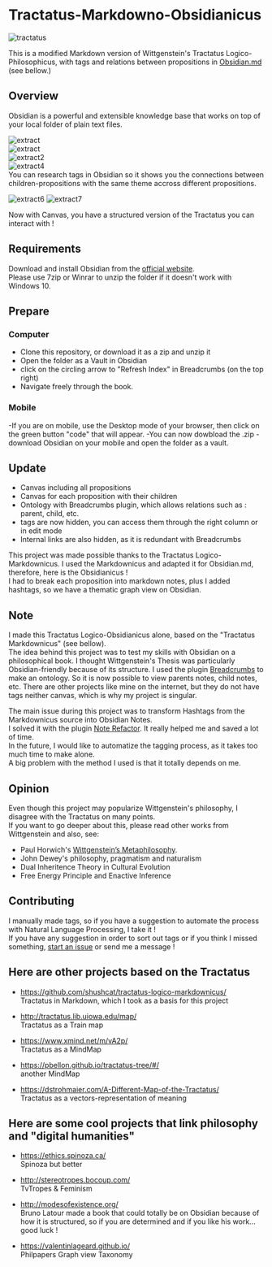 # Tractatus-Markdowno-Obsidianicus  
![tractatus](Obsidianicus_images/Wittgenstein_Obsidian.png)  


This is a modified Markdown version of Wittgenstein's Tractatus Logico-Philosophicus, with tags and relations between propositions in [Obsidian.md](https://obsidian.md/) (see bellow.)


## Overview  
Obsidian is a powerful and extensible knowledge base that works on top of your local folder of plain text files. 

![extract](Obsidianicus_images/Tractatus00.png)  
![extract](Obsidianicus_images/Tractatus1.png)  
![extract2](Obsidianicus_images/Tractatus2.png)  
![extract4](Obsidianicus_images/Tractatus5.png)  
You can research tags in Obsidian so it shows you the connections between children-propositions with the same theme accross different propositions.  

![extract6](Obsidianicus_images/tractatus_canvas_picture.png) 
![extract7](Obsidianicus_images/tractatus_canvas_picture_1.png)

Now with Canvas, you have a structured version of the Tractatus you can interact with !

## Requirements  
Download and install Obsidian from the [official website](https://obsidian.md).  
Please use 7zip or Winrar to unzip the folder if it doesn't work with Windows 10.

## Prepare  
### Computer
- Clone this repository, or download it as a zip and unzip it  
- Open the folder as a Vault in Obsidian
- click on the circling arrow to "Refresh Index" in Breadcrumbs (on the top right)
- Navigate freely through the book.

### Mobile

-If you are on mobile, use the Desktop mode of your browser, then click on the green button "code" that will appear.
-You can now dowbload the .zip
-download Obsidian on your mobile and open the folder as a vault.


## Update  
- Canvas including all propositions
- Canvas for each proposition with their children
- Ontology with Breadcrumbs plugin, which allows relations such as : parent, child, etc.
- tags are now hidden, you can access them through the right column or in edit mode
- Internal links are also hidden, as it is redundant with Breadcrumbs 

This project was made possible thanks to the Tractatus Logico-Markdownicus. 
I used the Markdownicus and adapted it for Obsidian.md, therefore, here is the Obsidianicus !  
I had to break each proposition into markdown notes, plus I added hashtags, so we have a thematic graph view on Obsidian.

## Note  
I made this Tractatus Logico-Obsidianicus alone, based on the "Tractatus Markdownicus" (see bellow).  
The idea behind this project was to test my skills with Obsidian on a philosophical book.
I thought Wittgenstein's Thesis was particularly Obsidian-friendly because of its structure. I used the plugin [Breadcrumbs](https://github.com/SkepticMystic/breadcrumbs) to make an ontology. So it is now possible to view parents notes, child notes, etc.
There are other projects like mine on the internet, but they do not have tags neither canvas, which is why my project is singular. 

The main issue during this project was to transform Hashtags from the Markdownicus source into Obsidian Notes.  
I solved it with the plugin [Note Refactor](https://github.com/lynchjames/note-refactor-obsidian). It really helped me and saved a lot of time.  
In the future, I would like to automatize the tagging process, as it takes too much time to make alone.  
A big problem with the method I used is that it totally depends on me.  


## Opinion  
Even though this project may popularize Wittgenstein's philosophy, I disagree with the Tractatus on many points.  
If you want to go deeper about this, please read other works from Wittgenstein and also, see:  
- Paul Horwich's [Wittgenstein’s Metaphilosophy](https://oxford.universitypressscholarship.com/view/10.1093/acprof:oso/9780199588879.001.0001/acprof-9780199588879).  
- John Dewey's philosophy, pragmatism and naturalism 
- Dual Inheritence Theory in Cultural Evolution  
- Free Energy Principle and Enactive Inference  

## Contributing  
I manually made tags, so if you have a suggestion to automate the process with Natural Language Processing, I take it !  
If you have any suggestion in order to sort out tags or if you think I missed something, [start an issue](https://github.com/Onto-Log/Tractatus-Markdowno-Obsidianicus/issues/new/choose) or send me a message !  

## Here are other projects based on the Tractatus  
- https://github.com/shushcat/tractatus-logico-markdownicus/  
Tractatus in Markdown, which I took as a basis for this project  

- http://tractatus.lib.uiowa.edu/map/  
Tractatus as a Train map  

- https://www.xmind.net/m/vA2p/  
Tractatus as a MindMap  

- https://pbellon.github.io/tractatus-tree/#/  
another MindMap  

- https://dstrohmaier.com/A-Different-Map-of-the-Tractatus/  
Tractatus as a vectors-representation of meaning  


## Here are some cool projects that link philosophy and "digital humanities"  
- https://ethics.spinoza.ca/  
Spinoza but better  

- http://stereotropes.bocoup.com/  
TvTropes & Feminism  

- http://modesofexistence.org/  
Bruno Latour made a book that could totally be on Obsidian because of how it is structured, so if you are determined and if you like his work... good luck !

- https://valentinlageard.github.io/  
Philpapers Graph view Taxonomy  

